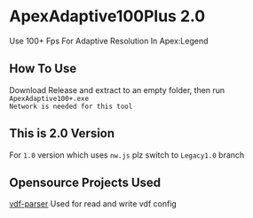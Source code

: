 # ApexAdaptive100Plus 2.0
Use 100+ Fps For Adaptive Resolution In Apex:Legend  

## How To Use
Download Release and extract to an empty folder, then run `ApexAdaptive100+.exe`  
`Network is needed for this tool`  

## This is 2.0 Version
For `1.0` version which uses `nw.js` plz switch to `Legacy1.0` branch

## Opensource Projects Used
[vdf-parser](https://github.com/p0358/vdf-parser) Used for read and write vdf config  
